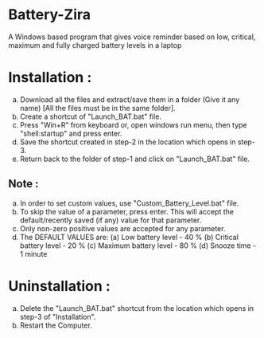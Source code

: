 # Battery-Zira
A Windows based program that gives voice reminder based on low, critical, maximum and fully charged battery levels in a laptop

<style type="text/css">
    ol { list-style-type: lower-alpha; }
</style>
# Installation :

1. Download all the files and extract/save them in a folder (Give it any name) [All the files must be in the same folder].
2. Create a shortcut of "Launch_BAT.bat" file.
3. Press "Win+R" from keyboard or, open windows run menu, then type "shell:startup" and press enter.
4. Save the shortcut created in step-2 in the location which opens in step-3.
5. Return back to the folder of step-1 and click on "Launch_BAT.bat" file.

## Note :

1. In order to set custom values, use "Custom_Battery_Level.bat" file.
2. To skip the value of a parameter, press enter. This will accept the default/recently saved (if any) value for that parameter.
3. Only non-zero positive values are accepted for any parameter.
4. The DEFAULT VALUES are:
	(a) Low battery level - 40 %
	(b) Critical battery level - 20 %
	(c) Maximum battery level - 80 %
	(d) Snooze time - 1 minute

# Uninstallation :

1. Delete the "Launch_BAT.bat" shortcut from the location which opens in step-3 of "Installation".
2. Restart the Computer.
